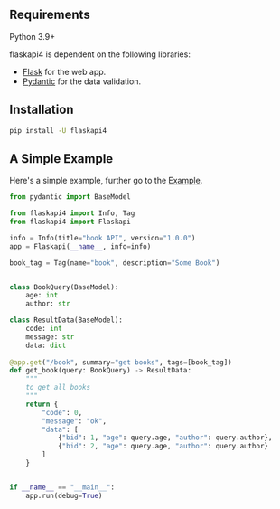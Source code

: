 ## Requirements

Python 3.9+

flaskapi4 is dependent on the following libraries:

- [Flask](https://github.com/pallets/flask) for the web app.
- [Pydantic](https://github.com/pydantic/pydantic) for the data validation.

## Installation

```bash
pip install -U flaskapi4
```

## A Simple Example

Here's a simple example, further go to the [Example](https://luolingchun.github.io/flask-Flaskapi3/latest/Example/).

```python
from pydantic import BaseModel

from flaskapi4 import Info, Tag
from flaskapi4 import Flaskapi

info = Info(title="book API", version="1.0.0")
app = Flaskapi(__name__, info=info)

book_tag = Tag(name="book", description="Some Book")


class BookQuery(BaseModel):
    age: int
    author: str

class ResultData(BaseModel):
    code: int
    message: str
    data: dict
    
@app.get("/book", summary="get books", tags=[book_tag])
def get_book(query: BookQuery) -> ResultData:
    """
    to get all books
    """
    return {
        "code": 0,
        "message": "ok",
        "data": [
            {"bid": 1, "age": query.age, "author": query.author},
            {"bid": 2, "age": query.age, "author": query.author}
        ]
    }


if __name__ == "__main__":
    app.run(debug=True)
```